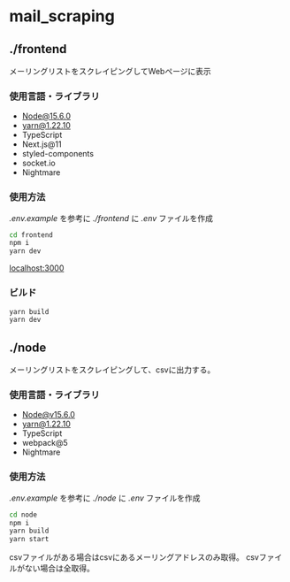 # mail_scraping




## ./frontend
メーリングリストをスクレイピングしてWebページに表示
### 使用言語・ライブラリ
 - Node@15.6.0
 - yarn@1.22.10
 - TypeScript
 - Next.js@11
 - styled-components
 - socket.io
 - Nightmare

### 使用方法

*.env.example* を参考に *./frontend* に *.env* ファイルを作成
```bash
cd frontend
npm i
yarn dev
```
[localhost:3000](localhost:3000)
### ビルド
```bash
yarn build
yarn dev
```
## ./node

メーリングリストをスクレイピングして、csvに出力する。  
### 使用言語・ライブラリ
 - Node@v15.6.0
 - yarn@1.22.10
 - TypeScript
 - webpack@5
 - Nightmare

### 使用方法
*.env.example* を参考に *./node* に *.env* ファイルを作成
```bash
cd node
npm i
yarn build
yarn start
```
csvファイルがある場合はcsvにあるメーリングアドレスのみ取得。
csvファイルがない場合は全取得。